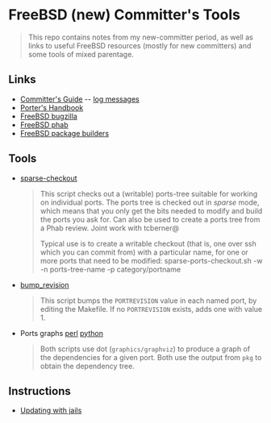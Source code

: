 # FreeBSD (new) Committer's Tools

> This repo contains notes from my new-committer period, as well as links 
> to useful FreeBSD resources (mostly for new committers) and some tools 
> of mixed parentage.

## Links

* [Committer's Guide](https://www.freebsd.org/doc/en_US.ISO8859-1/articles/committers-guide/) -- [log messages](https://www.freebsd.org/doc/en_US.ISO8859-1/articles/committers-guide/commit-log-message.html)
* [Porter's Handbook](https://www.freebsd.org/doc/en_US.ISO8859-1/books/porters-handbook/book.html)
* [FreeBSD bugzilla](https://bugs.freebsd.org/)
* [FreeBSD phab](https://reviews.freebsd.org/)
* [FreeBSD package builders](https://pkg-status.freebsd.org/)

## Tools

* [sparse-checkout](bin/sparse-ports-checkout.sh)
  > This script checks out a (writable) ports-tree suitable for working
  > on individual ports. The ports tree is checked out in *sparse*
  > mode, which means that you only get the bits needed to modify
  > and build the ports you ask for. Can also be used to create
  > a ports tree from a Phab review. Joint work with tcberner@
  >
  > Typical use is to create a writable checkout (that is, one over
  > ssh which you can commit from) with a particular name, for one
  > or more ports that need to be modified:
  >     sparse-ports-checkout.sh -w -n ports-tree-name -p category/portname
* [bump_revision](bin/bump_revision.rb)
  > This script bumps the `PORTREVISION` value in each named
  > port, by editing the Makefile. If no `PORTREVISION` exists,
  > adds one with value 1.
* Ports graphs [perl](bin/pkg-dependency-graph.pl) [python](bin/pkg-dependency-graph.py)
  > Both scripts use dot (`graphics/graphviz`) to produce a graph of the 
  > dependencies for a given port. Both use the output from `pkg` to
  > obtain the dependency tree.


## Instructions

* [Updating with jails](UPDATING.md)
